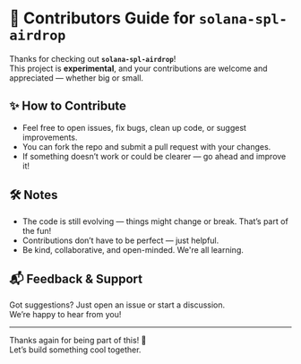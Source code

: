 # :raised_hands: Contributors Guide for `solana-spl-airdrop`

Thanks for checking out **`solana-spl-airdrop`**!  
This project is **experimental**, and your contributions are welcome and appreciated — whether big or small.

## :sparkles: How to Contribute

- Feel free to open issues, fix bugs, clean up code, or suggest improvements.
- You can fork the repo and submit a pull request with your changes.
- If something doesn’t work or could be clearer — go ahead and improve it!

## :hammer_and_wrench: Notes

- The code is still evolving — things might change or break. That’s part of the fun!
- Contributions don’t have to be perfect — just helpful.
- Be kind, collaborative, and open-minded. We're all learning.

## :mailbox_with_mail: Feedback & Support

Got suggestions? Just open an issue or start a discussion.  
We’re happy to hear from you!

---

Thanks again for being part of this! :yellow_heart:  
Let’s build something cool together.
